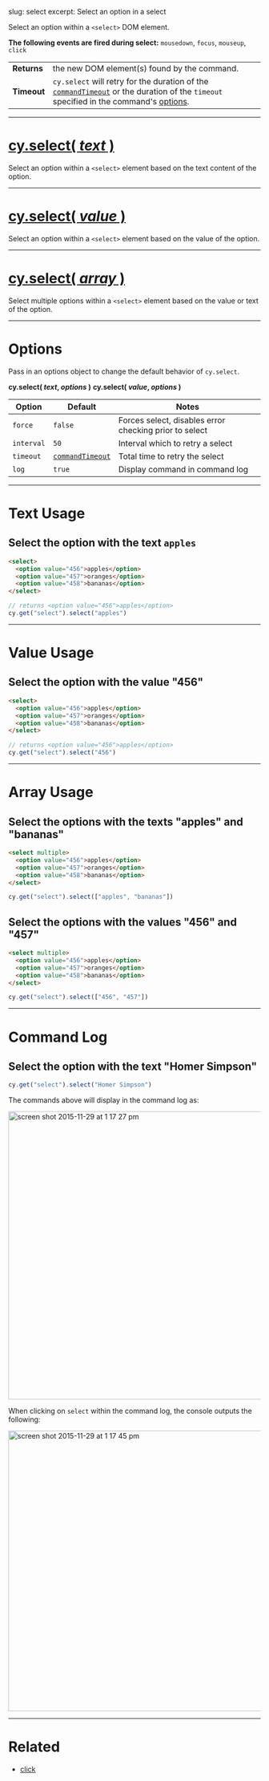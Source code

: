 slug: select
excerpt: Select an option in a select

Select an option within a `<select>` DOM element.

**The following events are fired during select:** `mousedown`, `focus`, `mouseup`, `click`

| | |
|--- | --- |
| **Returns** | the new DOM element(s) found by the command. |
| **Timeout** | `cy.select` will retry for the duration of the [`commandTimeout`](https://on.cypress.io/guides/configuration#section-global-options) or the duration of the `timeout` specified in the command's [options](#section-options). |

***

# [cy.select( *text* )](#section-text-usage)

Select an option within a `<select>` element based on the text content of the option.

***

# [cy.select( *value* )](#section-value-usage)

Select an option within a `<select>` element based on the value of the option.

***

# [cy.select( *array* )](#section-array-usage)

Select multiple options within a `<select>` element based on the value or text of the option.

***

# Options

Pass in an options object to change the default behavior of `cy.select`.

**cy.select( *text*, *options* )**
**cy.select( *value*, *options* )**

Option | Default | Notes
--- | --- | ---
`force` | `false` | Forces select, disables error checking prior to select
`interval` | `50` | Interval which to retry a select
`timeout` | [`commandTimeout`](https://on.cypress.io/guides/configuration#section-global-options) | Total time to retry the select
`log` | `true` | Display command in command log

***

# Text Usage

## Select the option with the text `apples`

```html
<select>
  <option value="456">apples</option>
  <option value="457">oranges</option>
  <option value="458">bananas</option>
</select>
```

```javascript
// returns <option value="456">apples</option>
cy.get("select").select("apples")
```

***

# Value Usage

## Select the option with the value "456"

```html
<select>
  <option value="456">apples</option>
  <option value="457">oranges</option>
  <option value="458">bananas</option>
</select>
```

```javascript
// returns <option value="456">apples</option>
cy.get("select").select("456")
```

***

# Array Usage

## Select the options with the texts "apples" and "bananas"

```html
<select multiple>
  <option value="456">apples</option>
  <option value="457">oranges</option>
  <option value="458">bananas</option>
</select>
```

```javascript
cy.get("select").select(["apples", "bananas"])
```

## Select the options with the values "456" and "457"

```html
<select multiple>
  <option value="456">apples</option>
  <option value="457">oranges</option>
  <option value="458">bananas</option>
</select>
```

```javascript
cy.get("select").select(["456", "457"])
```

***

# Command Log

## Select the option with the text "Homer Simpson"

```javascript
cy.get("select").select("Homer Simpson")
```

The commands above will display in the command log as:

<img width="575" alt="screen shot 2015-11-29 at 1 17 27 pm" src="https://cloud.githubusercontent.com/assets/1271364/11459044/a2fd8fca-969b-11e5-8d23-3a118b82b5de.png">

When clicking on `select` within the command log, the console outputs the following:

<img width="560" alt="screen shot 2015-11-29 at 1 17 45 pm" src="https://cloud.githubusercontent.com/assets/1271364/11459045/a6b3bde2-969b-11e5-9357-272ea9684987.png">

***

# Related

- [click](https://on.cypress.io/api/click)